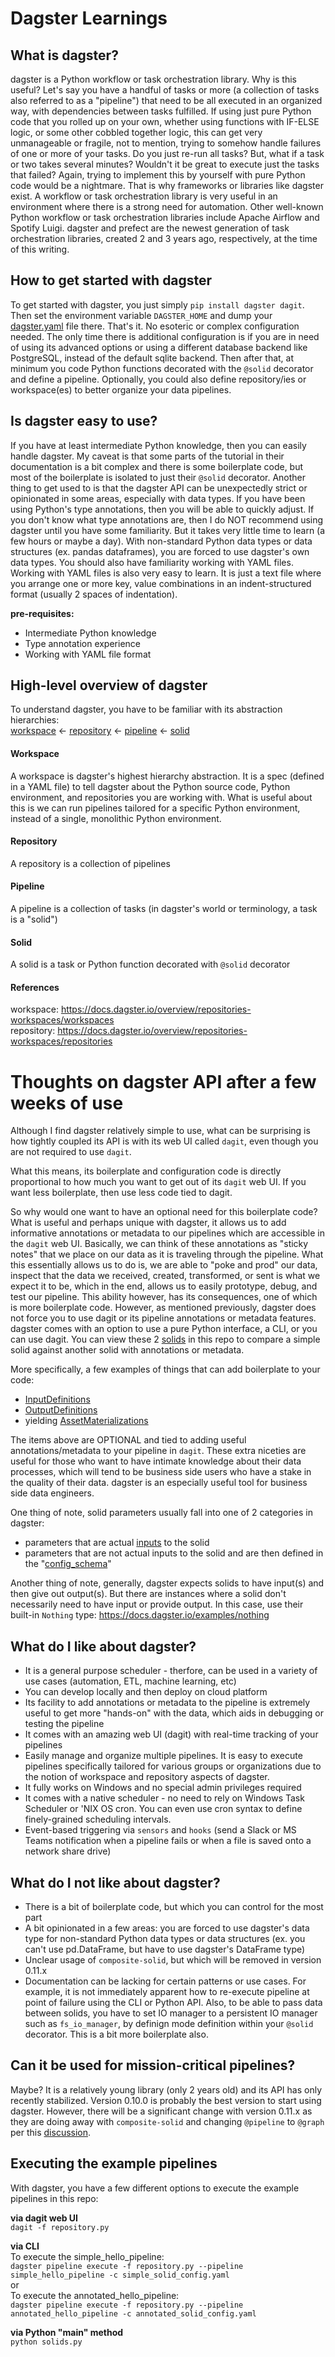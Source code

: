 # Dagster Learnings

## What is dagster?
dagster is a Python workflow or task orchestration library.  Why is this useful?  Let's say you have a handful of tasks or more (a collection of tasks also referred to as a "pipeline") that need to be all executed in an organized way, with dependencies between tasks fulfilled.  If using just pure Python code that you rolled up on your own, whether using functions with IF-ELSE logic, or some other cobbled together logic, this can get very unmanageable or fragile, not to mention, trying to somehow handle failures of one or more of your tasks.  Do you just re-run all tasks?  But, what if a task or two takes several minutes?  Wouldn't it be great to execute just the tasks that failed?  Again, trying to implement this by yourself with pure Python code would be a nightmare.  That is why frameworks or libraries like dagster exist.  A workflow or task orchestration library is very useful in an environment where there is a strong need for automation.  Other well-known Python workflow or task orchestration libraries include Apache Airflow and Spotify Luigi.  dagster and prefect are the newest generation of task orchestration libraries, created 2 and 3 years ago, respectively, at the time of this writing.

## How to get started with dagster
To get started with dagster, you just simply `pip install dagster dagit`.  Then set the environment variable `DAGSTER_HOME` and dump your [dagster.yaml](config/dagster.yaml) file there.  That's it.  No esoteric or complex configuration needed.  The only time there is additional configuration is if you are in need of using its advanced options or using a different database backend like PostgreSQL, instead of the default sqlite backend.  Then after that, at minimum you code Python functions decorated with the `@solid` decorator and define a pipeline.  Optionally, you could also define repository/ies or workspace(es) to better organize your data pipelines. 

## Is dagster easy to use?
If you have at least intermediate Python knowledge, then you can easily handle dagster.  My caveat is that some parts of the tutorial in their documentation is a bit complex and there is some boilerplate code, but most of the boilerplate is isolated to just their `@solid` decorator.  Another thing to get used to is that the dagster API can be unexpectedly strict or opinionated in some areas, especially with data types.  If you have been using Python's type annotations, then you will be able to quickly adjust.  If you don't know what type annotations are, then I do NOT recommend using dagster until you have some familiarity.  But it takes very little time to learn (a few hours or maybe a day).  With non-standard Python data types or data structures (ex. pandas dataframes), you are forced to use dagster's own data types.  You should also have familiarity working with YAML files.  Working with YAML files is also very easy to learn.  It is just a text file where you arrange one or more key, value combinations in an indent-structured format (usually 2 spaces of indentation).

**pre-requisites:**

- Intermediate Python knowledge
- Type annotation experience
- Working with YAML file format


## High-level overview of dagster
To understand dagster, you have to be familiar with its abstraction hierarchies:<br>
[workspace](https://docs.dagster.io/overview/repositories-workspaces/workspaces) <- [repository](https://docs.dagster.io/overview/repositories-workspaces/repositories) <- [pipeline](https://docs.dagster.io/overview/solids-pipelines/pipelines) <- [solid](https://docs.dagster.io/overview/solids-pipelines/solids)

#### Workspace
A workspace is dagster's highest hierarchy abstraction.  It is a spec (defined in a YAML file) to tell dagster about the Python source code, Python environment, and repositories you are working with.  What is useful about this is we can run pipelines tailored for a specific Python environment, instead of a single, monolithic Python environment.

#### Repository
A repository is a collection of pipelines

#### Pipeline
A pipeline is a collection of tasks (in dagster's world or terminology, a task is a "solid")

#### Solid
A solid is a task or Python function decorated with `@solid` decorator

#### References
workspace: https://docs.dagster.io/overview/repositories-workspaces/workspaces<br>
repository: https://docs.dagster.io/overview/repositories-workspaces/repositories

# Thoughts on dagster API after a few weeks of use
Although I find dagster relatively simple to use, what can be surprising is how tightly coupled its API is with its web UI called `dagit`, even though you are not required to use `dagit`.

What this means, its boilerplate and configuration code is directly proportional to how much you want to get out of its `dagit` web UI.
If you want less boilerplate, then use less code tied to dagit.

So why would one want to have an optional need for this boilerplate code?  What is useful and perhaps unique with dagster, it allows us to add informative annotations or metadata to our pipelines which are accessible in the `dagit` web UI.  Basically, we can think of these annotations as "sticky notes" that we place on our data as it is traveling through the pipeline.  What this essentially allows us to do is, we are able to "poke and prod" our data, inspect that the data we received, created, transformed, or sent is what we expect it to be, which in the end, allows us to easily prototype, debug, and test our pipeline.  This ability however, has its consequences, one of which is more boilerplate code.  However, as mentioned previously, dagster does not force you to use dagit or its pipeline annotations or metadata features.  dagster comes with an option to use a pure Python interface, a CLI, or you can use dagit.  You can view these 2 [solids](solids.py) in this repo to compare a simple solid against another solid with annotations or metadata.

More specifically, a few examples of things that can add boilerplate to your code:
- [InputDefinitions](https://docs.dagster.io/tutorial/types#mypy-compliance)
- [OutputDefinitions](https://docs.dagster.io/tutorial/types#mypy-compliance)
- yielding [AssetMaterializations](https://docs.dagster.io/tutorial/advanced_materializations)

The items above are OPTIONAL and tied to adding useful annotations/metadata to your pipeline in `dagit`.  These extra niceties are useful for those who want to have intimate knowledge about their data processes, which will tend to be business side users who have a stake in the quality of their data.  dagster is an especially useful tool for business side data engineers.

One thing of note, solid parameters usually fall into one of 2 categories in dagster:
- parameters that are actual [inputs](https://docs.dagster.io/tutorial/basics_solids#parametrizing-solids-with-inputs) to the solid
- parameters that are not actual inputs to the solid and are then defined in the "[config_schema](https://docs.dagster.io/tutorial/basics_solids#parametrizing-solids-with-config)"

Another thing of note, generally, dagster expects solids to have input(s) and then give out output(s).  But there are instances where a solid don't necessarily need to have input or provide output.  In this case, use their built-in `Nothing` type: https://docs.dagster.io/examples/nothing

## What do I like about dagster?

- It is a general purpose scheduler - therfore, can be used in a variety of use cases (automation, ETL, machine learning, etc)
- You can develop locally and then deploy on cloud platform
- Its facility to add annotations or metadata to the pipeline is extremely useful to get more "hands-on" with the data, which aids in debugging or testing the pipeline
- It comes with an amazing web UI (dagit) with real-time tracking of your pipelines
- Easily manage and organize multiple pipelines.  It is easy to execute pipelines specifically tailored for various groups or organizations due to the notion of workspace and repository aspects of dagster.
- It fully works on Windows and no special admin privileges required
- It comes with a native scheduler - no need to rely on Windows Task Scheduler or 'NIX OS cron.  You can even use cron syntax to define finely-grained scheduling intervals.
- Event-based triggering via `sensors` and `hooks` (send a Slack or MS Teams notification when a pipeline fails or when a file is saved onto a network share drive)

## What do I not like about dagster?

- There is a bit of boilerplate code, but which you can control for the most part
- A bit opinionated in a few areas: you are forced to use dagster's data type for non-standard Python data types or data structures (ex. you can't use pd.DataFrame, but have to use dagster's DataFrame type)
- Unclear usage of `composite-solid`, but which will be removed in version 0.11.x
- Documentation can be lacking for certain patterns or use cases.  For example, it is not immediately apparent how to re-execute pipeline at point of failure using the CLI or Python API.  Also, to be able to pass data between solids, you have to set IO manager to a persistent IO manager such as `fs_io_manager`, by definign mode definition within your `@solid` decorator.  This is a bit more boilerplate also.

## Can it be used for mission-critical pipelines?
Maybe? It is a relatively young library (only 2 years old) and its API has only recently stabilized.  Version 0.10.0 is probably the best version to start using dagster. However, there will be a significant change with version 0.11.x as they are doing away with `composite-solid` and changing `@pipeline` to `@graph` per this [discussion](https://github.com/dagster-io/dagster/discussions/2902).

## Executing the example pipelines
With dagster, you have a few different options to execute the example pipelines in this repo:

**via dagit web UI**<br>
`dagit -f repository.py`

**via CLI**<br>
To execute the simple_hello_pipeline:<br>
`dagster pipeline execute -f repository.py --pipeline simple_hello_pipeline -c simple_solid_config.yaml`<br>
or<br>
To execute the annotated_hello_pipeline:<br>
`dagster pipeline execute -f repository.py --pipeline annotated_hello_pipeline -c annotated_solid_config.yaml`<br>

**via Python "main" method**<br>
`python solids.py`